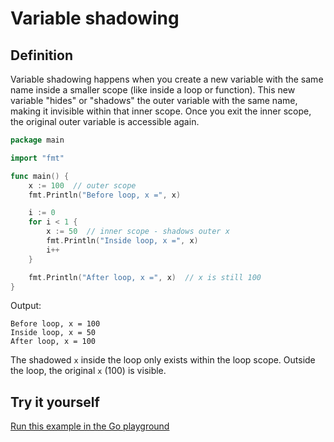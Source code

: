 # Variable shadowing

## Definition

Variable shadowing happens when you create a new variable with the same name inside a smaller scope (like inside a loop or function). This new variable "hides" or "shadows" the outer variable with the same name, making it invisible within that inner scope. Once you exit the inner scope, the original outer variable is accessible again.

```go
package main

import "fmt"

func main() {
    x := 100  // outer scope
    fmt.Println("Before loop, x =", x)

    i := 0
    for i < 1 {
        x := 50  // inner scope - shadows outer x
        fmt.Println("Inside loop, x =", x)
        i++
    }

    fmt.Println("After loop, x =", x)  // x is still 100
}
```

Output:
```
Before loop, x = 100
Inside loop, x = 50
After loop, x = 100
```

The shadowed `x` inside the loop only exists within the loop scope. Outside the loop, the original `x` (100) is visible.

## Try it yourself

[Run this example in the Go playground](https://go.dev/play/p/t6vEYHaxDn8)
